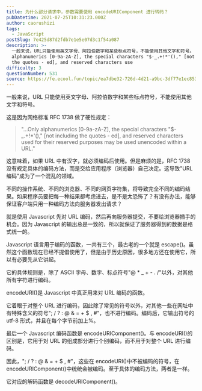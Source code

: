 ```yaml
---
title: 为什么部分请求中，参数需要使用 encodeURIComponent 进行转码？
pubDatetime: 2021-07-25T10:31:23.000Z
author: caorushizi
tags:
  - JavaScript
postSlug: 7e425d87d2fdb7e1e5e07d3c1f54a087
description: >-
  一般来说，URL只能使用英文字母、阿拉伯数字和某些标点符号，不能使用其他文字和符号。 这是因为网络标准RFC 1738做了硬性规定： "...Only
  alphanumerics [0-9a-zA-Z], the special characters "$-_.+!*'()," [not including
  the quotes - ed], and reserved characters use
difficulty: 3
questionNumber: 531
source: https://fe.ecool.fun/topic/ea7dbe32-726d-4d21-a9bc-3df77e1ec853
---
```


一般来说，URL 只能使用英文字母、阿拉伯数字和某些标点符号，不能使用其他文字和符号。

这是因为网络标准 RFC 1738 做了硬性规定：

> "...Only alphanumerics [0-9a-zA-Z], the special characters "$-\_.+!\*'()," [not including the quotes - ed], and reserved characters used for their reserved purposes may be used unencoded within a URL."

这意味着，如果 URL 中有汉字，就必须编码后使用。但是麻烦的是，RFC 1738 没有规定具体的编码方法，而是交给应用程序（浏览器）自己决定。这导致"URL 编码"成为了一个混乱的领域。

不同的操作系统、不同的浏览器、不同的网页字符集，将导致完全不同的编码结果。如果程序员要把每一种结果都考虑进去，是不是太恐怖了？有没有办法，能够保证客户端只用一种编码方法向服务器发出请求？

就是使用 Javascript 先对 URL 编码，然后再向服务器提交，不要给浏览器插手的机会。因为 Javascript 的输出总是一致的，所以就保证了服务器得到的数据是格式统一的。

Javascript 语言用于编码的函数，一共有三个，最古老的一个就是 escape()。虽然这个函数现在已经不提倡使用了，但是由于历史原因，很多地方还在使用它，所以有必要先从它讲起。

它的具体规则是，除了 ASCII 字母、数字、标点符号"@ \* \_ + - . /"以外，对其他所有字符进行编码。

encodeURI()是 Javascript 中真正用来对 URL 编码的函数。

它着眼于对整个 URL 进行编码，因此除了常见的符号以外，对其他一些在网址中有特殊含义的符号"; / ? : @ & = + $ , #"，也不进行编码。编码后，它输出符号的 utf-8 形式，并且在每个字节前加上%。

最后一个 Javascript 编码函数是 encodeURIComponent()。与 encodeURI()的区别是，它用于对 URL 的组成部分进行个别编码，而不用于对整个 URL 进行编码。

因此，"; / ? : @ & = + $ , #"，这些在 encodeURI()中不被编码的符号，在 encodeURIComponent()中统统会被编码。至于具体的编码方法，两者是一样。

它对应的解码函数是 decodeURIComponent()。
